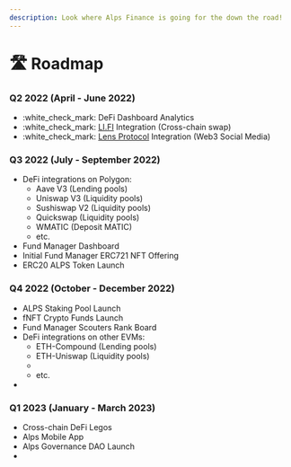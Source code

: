 ```yaml
---
description: Look where Alps Finance is going for the down the road!
---
```


# 🛣 Roadmap

### Q2 2022 (April - June 2022)

* :white\_check\_mark: DeFi Dashboard Analytics
* :white\_check\_mark: [LI.FI](https://li.fi) Integration (Cross-chain swap)
* :white\_check\_mark: [Lens Protocol](https://lens.xyz) Integration (Web3 Social Media)

### Q3 2022 (July - September 2022)

* DeFi integrations on Polygon:
  * Aave V3 (Lending pools)
  * Uniswap V3 (Liquidity pools)
  * Sushiswap V2 (Liquidity pools)
  * Quickswap (Liquidity pools)
  * WMATIC (Deposit MATIC)
  * etc.
* Fund Manager Dashboard
* Initial Fund Manager ERC721 NFT Offering
* ERC20 ALPS Token Launch

### Q4 2022 (October - December 2022)

* ALPS Staking Pool Launch
* fNFT Crypto Funds Launch
* Fund Manager Scouters Rank Board
* DeFi integrations on other EVMs:
  * ETH-Compound (Lending pools)
  * ETH-Uniswap (Liquidity pools)
  *
  * etc.
*

### Q1 2023 (January - March 2023)

* Cross-chain DeFi Legos
* Alps Mobile App
* Alps Governance DAO Launch
*
